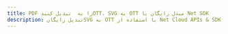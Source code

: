 ---title: PDF را به  تبدیل کنیدOTT، SVG به OTT مبدل رایگان یا Net SDKdescription: تبدیل رایگانSVG به OTT با استفاده از Net Cloud APIs & SDK همچنین اسناد PDF را در Cloud ایجاد، ویرایش و رندر کنید.---
